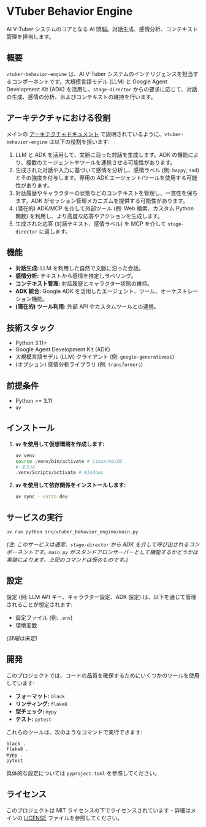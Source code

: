 # VTuber Behavior Engine

AI V-Tuber システムのコアとなる AI 頭脳。対話生成、感情分析、コンテキスト管理を担当します。

## 概要

`vtuber-behavior-engine` は、AI V-Tuber システムのインテリジェンスを担当するコンポーネントです。大規模言語モデル (LLM) と Google Agent Development Kit (ADK) を活用し、`stage-director` からの要求に応じて、対話の生成、感情の分析、およびコンテキストの維持を行います。

## アーキテクチャにおける役割

メインの [アーキテクチャドキュメント](../../docs/architecture.md) で説明されているように、`vtuber-behavior-engine` は以下の役割を担います:

1.  LLM と ADK を活用して、文脈に沿った対話を生成します。ADK の機能により、複数のエージェントやツールを連携させる可能性があります。
2.  生成された対話や入力に基づいて感情を分析し、感情ラベル (例: `happy`, `sad`) とその強度を付与します。専用の ADK エージェント/ツールを使用する可能性があります。
3.  対話履歴やキャラクターの状態などのコンテキストを管理し、一貫性を保ちます。ADK がセッション管理メカニズムを提供する可能性があります。
4.  (潜在的) ADK/MCP を介して外部ツール (例: Web 検索、カスタム Python 関数) を利用し、より高度な応答やアクションを生成します。
5.  生成された応答 (対話テキスト、感情ラベル) を MCP を介して `stage-director` に返します。

## 機能

- **対話生成:** LLM を利用した自然で文脈に沿った会話。
- **感情分析:** テキストから感情を推定しラベリング。
- **コンテキスト管理:** 対話履歴とキャラクター状態の維持。
- **ADK 統合:** Google ADK を活用したエージェント、ツール、オーケストレーション機能。
- **(潜在的) ツール利用:** 外部 API やカスタムツールとの連携。

## 技術スタック

- Python 3.11+
- Google Agent Development Kit (ADK)
- 大規模言語モデル (LLM) クライアント (例: `google-generativeai`)
- (オプション) 感情分析ライブラリ (例: `transformers`)

## 前提条件

- Python >= 3.11
- `uv`

## インストール

1.  **`uv` を使用して仮想環境を作成します:**

    ```bash
    uv venv
    source .venv/bin/activate # Linux/macOS
    # または
    .venv/Scripts/activate # Windows
    ```

2.  **`uv` を使用して依存関係をインストールします:**
    ```bash
    uv sync --extra dev
    ```

## サービスの実行

```bash
uv run python src/vtuber_behavior_engine/main.py
```

_(注: このサービスは通常、`stage-director` から ADK を介して呼び出されるコンポーネントです。`main.py` がスタンドアロンサーバーとして機能するかどうかは実装によります。上記のコマンドは仮のものです。)_

## 設定

設定 (例: LLM API キー、キャラクター設定、ADK 設定) は、以下を通じて管理されることが想定されます:

- 設定ファイル (例: `.env`)
- 環境変数

_(詳細は未定)_

## 開発

このプロジェクトでは、コードの品質を確保するためにいくつかのツールを使用しています:

- **フォーマット:** `black`
- **リンティング:** `flake8`
- **型チェック:** `mypy`
- **テスト:** `pytest`

これらのツールは、次のようなコマンドで実行できます:

```bash
black .
flake8 .
mypy .
pytest
```

具体的な設定については `pyproject.toml` を参照してください。

## ライセンス

このプロジェクトは MIT ライセンスの下でライセンスされています - 詳細はメインの [LICENSE](../../LICENSE) ファイルを参照してください。
